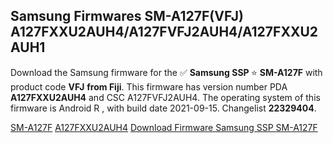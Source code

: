 <h2>Samsung Firmwares SM-A127F(VFJ) A127FXXU2AUH4/A127FVFJ2AUH4/A127FXXU2AUH1</h2>
Download the Samsung firmware for the ✅ <strong>Samsung SSP </strong> ⭐ <strong>SM-A127F</strong> with product code <strong>VFJ</strong> <strong> from Fiji</strong>. This firmware has version number PDA <strong>A127FXXU2AUH4</strong> and CSC A127FVFJ2AUH4. The operating system of this firmware is Android R , with build date 2021-09-15. Changelist <strong>22329404</strong>.


[SM-A127F](https://samfirm.shop/samsung/model/SM-A127F)
[A127FXXU2AUH4](https://samfirm.shop/samsung/pda/A127FXXU2AUH4)
[Download Firmware Samsung SSP SM-A127F](https://samfirm.shop/samsung/firmware/457106)
